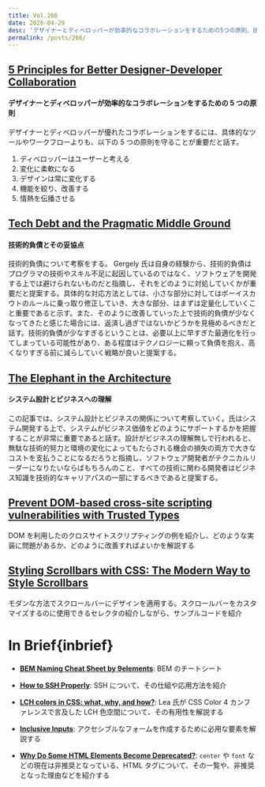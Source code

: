 ```yaml
---
title: Vol.266
date: 2020-04-29
desc: 'デザイナーとディベロッパーが効率的なコラボレーションをするための5つの原則、技術的負債とその妥協点、システム設計とビジネスへの理解'
permalink: /posts/266/
---
```


## [5 Principles for Better Designer-Developer Collaboration](https://xd.adobe.com/ideas/perspectives/leadership-insights/principles-designer-developer-collaboration/)

#### デザイナーとディベロッパーが効率的なコラボレーションをするための 5 つの原則

デザイナーとディベロッパーが優れたコラボレーションをするには、具体的なツールやワークフローよりも、以下の 5 つの原則を守ることが重要だと話す。

1. ディベロッパーはユーザーと考える
2. 変化に柔軟になる
3. デザインは常に変化する
4. 機能を絞り、改善する
5. 情熱を伝播させる

## [Tech Debt and the Pragmatic Middle Ground](https://blog.pragmaticengineer.com/tech-debt/)

#### 技術的負債とその妥協点

技術的負債について考察をする。 Gergely 氏は自身の経験から、技術的負債はプログラマの技術やスキル不足に起因しているのではなく、ソフトウェアを開発する上では避けられないものだと指摘し、それをどのように対処していくかが重要だと提案する。具体的な対応方法としては、小さな部分に対してはボーイスカウトのルールに乗っ取り修正していき、大きな部分、はまずは定量化していくこと重要であると示す。また、そのように改善していった上で技術的負債が少なくなってきたと感じた場合には、返済し過ぎではないかどうかを見極めるべきだと話す。技術的負債が少なすぎるということは、必要以上に早すぎた最適化を行ってしまっている可能性があり、ある程度はテクノロジーに頼って負債を抱え、高くなりすぎる前に減らしていく戦略が良いと提案する。

## [The Elephant in the Architecture](https://martinfowler.com/articles/value-architectural-attribute.html)

#### システム設計とビジネスへの理解

この記事では、システム設計とビジネスの関係について考察していく。氏はシステム開発する上で、システムがビジネス価値をどのようにサポートするかを把握することが非常に重要であると話す。設計がビジネスの理解無しで行われると、無駄な技術的努力と環境の変化によってもたらされる機会の損失の両方で大きなコストを支払うことになるだろうと指摘し、ソフトウェア開発者がテクニカルリーダーになりたいならばもちろんのこと、すべての技術に関わる開発者はビジネス知識を技術的なキャリアパスの一部にするべきであると提案する。

## [Prevent DOM-based cross-site scripting vulnerabilities with Trusted Types](https://web.dev/trusted-types/)

DOM を利用したのクロスサイトスクリプティングの例を紹介し、どのような実装に問題があるか、どのように改善すればよいかを解説する

## [Styling Scrollbars with CSS: The Modern Way to Style Scrollbars](https://alligator.io/css/css-scrollbars/)

モダンな方法でスクロールバーにデザインを適用する。スクロールバーをカスタマイズするのに使用できるセレクタの紹介しながら、サンプルコードを紹介

# In Brief{inbrief}

- **[BEM Naming Cheat Sheet by 9elements](https://9elements.com/bem-cheat-sheet/)**: BEM のチートシート

- **[How to SSH Properly](https://gravitational.com/blog/how-to-ssh-properly/)**: SSH について、その仕組や応用方法を紹介

- **[LCH colors in CSS: what, why, and how?](https://lea.verou.me/2020/04/lch-colors-in-css-what-why-and-how/)**: Lea 氏が CSS Color 4 カンファレンスで言及した LCH 色空間について、その有用性を解説する

- **[Inclusive Inputs](https://www.ovl.design/text/inclusive-inputs/)**: アクセシブルなフォームを作成するために必用な要素を解説する

- **[Why Do Some HTML Elements Become Deprecated?](https://css-tricks.com/why-do-some-html-elements-become-deprecated/)**: `center` や `font` などの現在は非推奨となっている、HTML タグについて、その一覧や、非推奨となった理由などを紹介する
